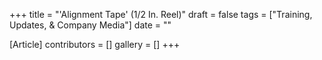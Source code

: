+++
title = "'Alignment Tape' (1/2 In. Reel)"
draft = false
tags = ["Training, Updates, & Company Media"]
date = ""

[Article]
contributors = []
gallery = []
+++